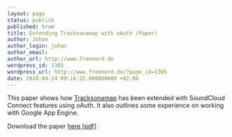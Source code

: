 ```yaml
---
layout: page
status: publish
published: true
title: Extending Tracksonamap with oAuth (Paper)
author: Johan
author_login: johan
author_email:
author_url: http://www.freenerd.de
wordpress_id: 1305
wordpress_url: http://www.freenerd.de/?page_id=1305
date: 2010-04-24 09:16:22.000000000 +02:00
---
```

This paper shows how <a href="http://www.tracksonamap.com">Tracksonamap</a> has been extended with SoundCloud Connect features using oAuth. It also outlines some experience on working with Google App Engine.

Download the paper <a href='/assets/Tracksonamap_oAuth.pdf'>here [pdf]</a>.
